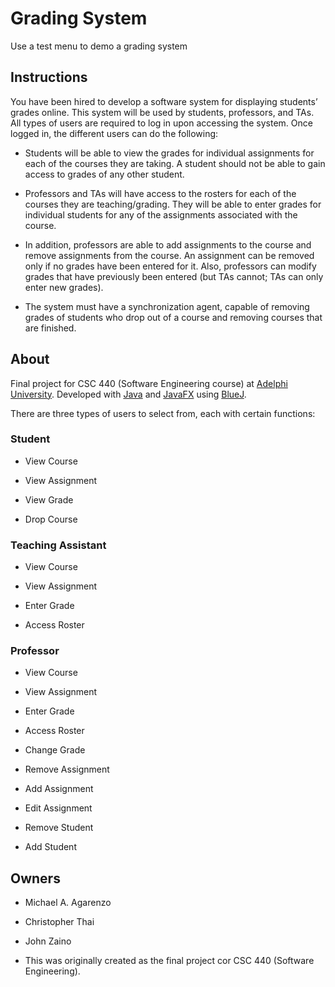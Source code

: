 # Grading System

Use a test menu to demo a grading system

## Instructions

You have been hired to develop a software system for displaying students’ grades online. This system will be used by students, professors, and TAs. All types of users are required to log in upon accessing the system. Once logged in, the different users can do the following:

* Students will be able to view the grades for individual assignments for each of the courses they are taking. A student should not be able to gain access to grades of any other student.

* Professors and TAs will have access to the rosters for each of the courses they are teaching/grading. They will be able to enter grades for individual students for any of the assignments associated with the course.

* In addition, professors are able to add assignments to the course and remove assignments from the course. An assignment can be removed only if no grades have been entered for it. Also, professors can modify grades that have previously been entered (but TAs cannot; TAs can only enter new grades).

* The system must have a synchronization agent, capable of removing grades of students who drop out of a course and removing courses that are finished.

## About
Final project for CSC 440 (Software Engineering course) at [Adelphi University](https://www.adelphi.edu/). Developed with [Java](https://www.java.com/en/) and [JavaFX](https://openjfx.io/) using [BlueJ](https://www.bluej.org/).

There are three types of users to select from, each with certain functions:

### Student

* View Course

* View Assignment

* View Grade

* Drop Course

### Teaching Assistant

* View Course

* View Assignment

* Enter Grade

* Access Roster

### Professor

* View Course

* View Assignment

* Enter Grade

* Access Roster

* Change Grade

* Remove Assignment

* Add Assignment

* Edit Assignment

* Remove Student

* Add Student

## Owners

* Michael A. Agarenzo

* Christopher Thai

* John Zaino

* This was originally created as the final project cor CSC 440 (Software Engineering).
